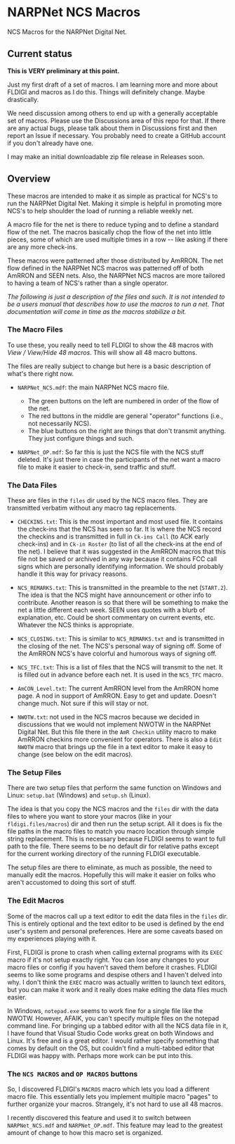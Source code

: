 # NARPNet NCS Macros

NCS Macros for the NARPNet Digital Net.


## Current status

**This is VERY preliminary at this point.**  

Just my first draft of a set of macros.  I am learning more and more about
FLDIGI and macros as I do this.  Things will definitely change.  Maybe
drastically.

We need discussion among others to end up with a generally acceptable set of
macros.  Please use the Discussions area of this repo for that.  If there are
any actual bugs, please talk about them in Discussions first and then report an
Issue if necessary.  You probably need to create a GitHub account if you don't
already have one.

I may make an initial downloadable zip file release in Releases soon.


## Overview

These macros are intended to make it as simple as practical for NCS's to run the
NARPNet Digital Net.  Making it simple is helpful in promoting more NCS's to
help shoulder the load of running a reliable weekly net.

A macro file for the net is there to reduce typing and to define a standard flow
of the net.  The macros basically chop the flow of the net into little pieces,
some of which are used multiple times in a row -- like asking if there are any
more check-ins.

These macros were patterned after those distributed by AmRRON.  The net flow
defined in the NARPNet NCS macros was patterned off of both AmRRON and SEEN
nets.  Also, the NARPNet NCS macros are more tailored to having a team of NCS's
rather than a single operator.

*The following is just a description of the files and such.  It is not intended
to be a users manual that describes how to use the macros to run a net.  That
documentation will come in time as the macros stabilize a bit.*


### The Macro Files

To use these, you really need to tell FLDIGI to show the 48 macros with *View /
View/Hide 48 macros*.  This will show all 48 macro buttons.

The files are really subject to change but here is a basic description of what's
there right now.

* `NARPNet_NCS.mdf`: the main NARPNet NCS macro file.  
  * The green buttons on the left are numbered in order of the flow of the net.  
  * The red buttons in the middle are general "operator" functions (i.e., not
  necessarily NCS).  
  * The blue buttons on the right are things that don't transmit anything.  They
  just configure things and such.

* `NARPNet_OP.mdf`: So far this is just the NCS file with the NCS stuff deleted.
It's just there in case the participants of the net want a macro file to make it
easier to check-in, send traffic and stuff.

### The Data Files

These are files in the `files` dir used by the NCS macro files.  They are
transmitted verbatim without any macro tag replacements.

* `CHECKINS.txt`: This is the most important and most used file.  It contains
the check-ins that the NCS has seen so far.  It is where the NCS record the
checkins and is transmitted in full in `Ck-ins Call` (to ACK early check-ins)
and in `Ck-in Roster` (to list of all the check-ins at the end of the net). I
believe that it was suggested in the AmRRON macros that this file not be saved
or archived in any way because it contains FCC call signs which are personally
identifying information.  We should probably handle it this way for privacy
reasons.

* `NCS_REMARKS.txt`: This is transmitted in the preamble to the net (`START.2`).
The idea is that the NCS might have announcement or other info to contribute.
Another reason is so that there will be something to make the net a little
different each week. SEEN uses quotes with a blurb of explanation, etc. Could be
short commentary on current events, etc.  Whatever the NCS thinks is
appropriate.

* `NCS_CLOSING.txt`: This is similar to `NCS_REMARKS.txt` and is transmitted in
the closing of the net.  The NCS's personal way of signing off.  Some of the
AmRRON NCS's have colorful and humorous ways of signing off.

* `NCS_TFC.txt`: This is a list of files that the NCS will transmit to the net.
It is filled out in advance before each net.  It is used in the `NCS_TFC` macro.

* `AmCON_Level.txt`: The current AmRRON level from the AmRRON home page.  A nod
in support of AmRRON.  Easy to get and update.  Doesn't change much.  Not sure
if this will stay or not.

* `NWOTW.txt`: not used in the NCS macros because we decided in discussions that
we would not implement NWOTW in the NARPNet Digital Net.  But this file there in
the `AmR Checkin` utility macro to make AmRRON checkins more convenient for
operators.  There is also a `Edit NWOTW` macro that brings up the file in a text
editor to make it easy to change (see below on the edit macros).

### The Setup Files

There are two setup files that perform the same function on Windows and Linux:
`setup.bat` (Windows) and `setup.sh` (Linux).

The idea is that you copy the NCS macros and the `files` dir with the data files
to where you want to store your macros (like in your `fldigi.files/macros`) dir
and then run the setup script.  All it does is fix the file paths in the macro
files to match you macro location through simple string replacement.  This is
necessary because FLDIGI seems to want to full path to the file.  There seems to
be no default dir for relative paths except for the current working directory of
the running FLDIGI executable.

The setup files are there to eliminate, as much as possible, the need to
manually edit the macros.  Hopefully this will make it easier on folks who
aren't accustomed to doing this sort of stuff.

### The Edit Macros

Some of the macros call up a text editor to edit the data files in the `files`
dir.  This is entirely optional and the text editor to be used is defined by the
end user's system and personal preferences.  Here are some caveats based on my
experiences playing with it.

First, FLDIGI is prone to crash when calling external programs with its `EXEC`
macro if it's not setup exactly right.  You can lose any changes to your macro
files or config if you haven't saved them before it crashes.  FLDIGI seems to
like some programs and despise others and I haven't delved into why.  I don't
think the `EXEC` macro was actually written to launch text editors, but you can
make it work and it really does make editing the data files much easier.

In Windows, `notepad.exe` seems to work fine for a single file like the NWOTW.
However, AFAIK, you can't specify multiple files on the notepad command line.
For bringing up a tabbed editor with all the NCS data file in it, I have found
that Visual Studio Code works great on both Windows and Linux.  It's free and is
a great editor.  I would rather specify something that comes by default on the
OS, but couldn't find a multi-tabbed editor that FLDIGI was happy with.  Perhaps
more work can be put into this.

### The `NCS MACROS` and `OP MACROS` buttons

So, I discovered FLDIGI's `MACROS` macro which lets you load a different macro
file.  This essentially lets you implement multiple macro "pages" to further
organize your macros.  Strangely, it's not hard to use all 48 macros.

I recently discovered this feature and used it to switch between
`NARPNet_NCS.mdf` and `NARPNet_OP.mdf`.  This feature may lead to the greatest
amount of change to how this macro set is organized.

